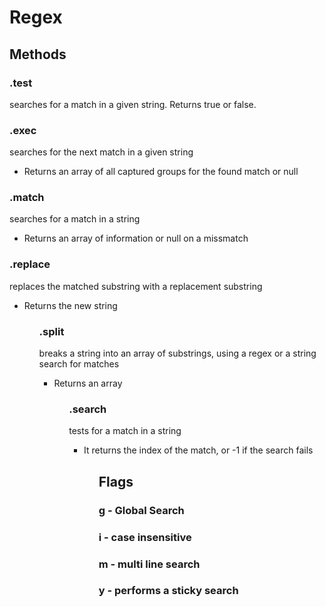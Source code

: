 # Regex

## Methods

### .test

searches for a match in a given string. Returns true or false.

### .exec

searches for the next match in a given string

<ul><li>Returns an array of all captured groups for the found match or null</li></ul>

### .match

searches for a match in a string

<ul><li>Returns an array of information or null on a missmatch</li></ul>

### .replace

replaces the matched substring with a replacement substring

<ul><li>Returns the new string</li><ul>

### .split

breaks a string into an array of substrings, using a regex or a string search for matches

<ul><li>Returns an array</li><ul>

### .search

tests for a match in a string

<ul><li>It returns the index of the match, or -1 if the search fails</li><ul>

## Flags

### g - Global Search

### i - case insensitive

### m - multi line search

### y - performs a sticky search
